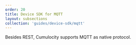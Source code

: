 ```yaml
---
order: 20
title: Device SDK for MQTT
layout: subsections
collection: 'guides/device-sdk/mqtt'
---
```


Besides REST, Cumulocity supports MQTT as native protocol.